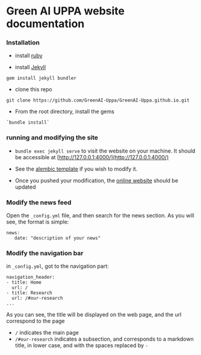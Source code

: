 # Green AI UPPA website documentation


### Installation 

- install [ruby](https://jekyllrb.com/docs/installation/)

- install [Jekyll](https://jekyllrb.com/docs/step-by-step/01-setup/)
```
gem install jekyll bundler
```

- clone this repo
```
git clone https://github.com/GreenAI-Uppa/GreenAI-Uppa.github.io.git
```


- From the root directory, install the gems

```
`bundle install` 
```

### running and modifying the site

- `bundle exec jekyll serve` to visit the website on your machine. It should be accessible at [http://127.0.0.1:4000/](http://127.0.0.1:4000/)

- See the [alembic template](https://alembic.darn.es/) if you wish to modify it.

- Once you pushed your modification, the [online website](https://greenai-uppa.github.io/) should be updated

### Modify the news feed
Open the `_config.yml` file, and then search for the news section. As you will see, the format is simple:
```
news:
   date: "description of your news"
```

### Modify the navigation bar
in `_config.yml`, got to the navigation part:

```
navigation_header:
- title: Home
  url: /
- title: Research
  url: /#our-research
...
```
As you can see, the title will be displayed on the web page, and the url correspond to the page
- `/` indicates the main page
- `/#our-research` indicates a subsection, and corresponds to a markdown title, in lower case, and with the spaces replaced by `-`
